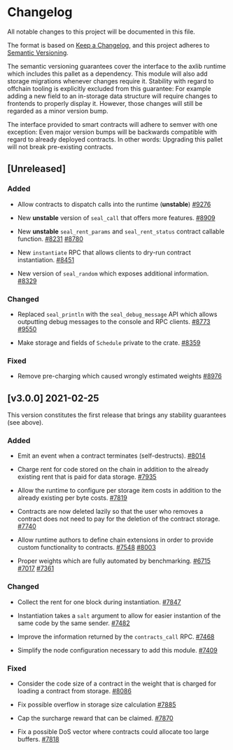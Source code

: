 # Changelog

All notable changes to this project will be documented in this file.

The format is based on [Keep a Changelog](https://keepachangelog.com/en/1.0.0/),
and this project adheres to [Semantic Versioning](https://semver.org/spec/v2.0.0.html).

The semantic versioning guarantees cover the interface to the axlib runtime which
includes this pallet as a dependency. This module will also add storage migrations whenever
changes require it. Stability with regard to offchain tooling is explicitly excluded from
this guarantee: For example adding a new field to an in-storage data structure will require
changes to frontends to properly display it. However, those changes will still be regarded
as a minor version bump.

The interface provided to smart contracts will adhere to semver with one exception: Even
major version bumps will be backwards compatible with regard to already deployed contracts.
In other words: Upgrading this pallet will not break pre-existing contracts.

## [Unreleased]

### Added

- Allow contracts to dispatch calls into the runtime (**unstable**)
[#9276](https://github.com/axiatech/axlib/pull/9276)

- New **unstable** version of `seal_call` that offers more features.
[#8909](https://github.com/axiatech/axlib/pull/8909)

- New **unstable** `seal_rent_params` and `seal_rent_status` contract callable function.
[#8231](https://github.com/axiatech/axlib/pull/8231)
[#8780](https://github.com/axiatech/axlib/pull/8780)

- New `instantiate` RPC that allows clients to dry-run contract instantiation.
[#8451](https://github.com/axiatech/axlib/pull/8451)

- New version of `seal_random` which exposes additional information.
[#8329](https://github.com/axiatech/axlib/pull/8329)

### Changed

- Replaced `seal_println` with the `seal_debug_message` API which allows outputting debug
messages to the console and RPC clients.
[#8773](https://github.com/axiatech/axlib/pull/8773)
[#9550](https://github.com/axiatech/axlib/pull/9550)

- Make storage and fields of `Schedule` private to the crate.
[#8359](https://github.com/axiatech/axlib/pull/8359)

### Fixed

- Remove pre-charging which caused wrongly estimated weights
[#8976](https://github.com/axiatech/axlib/pull/8976)

## [v3.0.0] 2021-02-25

This version constitutes the first release that brings any stability guarantees (see above).

### Added

- Emit an event when a contract terminates (self-destructs).
[#8014](https://github.com/axiatech/axlib/pull/8014)

- Charge rent for code stored on the chain in addition to the already existing
rent that is paid for data storage.
[#7935](https://github.com/axiatech/axlib/pull/7935)

- Allow the runtime to configure per storage item costs in addition
to the already existing per byte costs.
[#7819](https://github.com/axiatech/axlib/pull/7819)

- Contracts are now deleted lazily so that the user who removes a contract
does not need to pay for the deletion of the contract storage.
[#7740](https://github.com/axiatech/axlib/pull/7740)

- Allow runtime authors to define chain extensions in order to provide custom
functionality to contracts.
[#7548](https://github.com/axiatech/axlib/pull/7548)
[#8003](https://github.com/axiatech/axlib/pull/8003)

- Proper weights which are fully automated by benchmarking.
[#6715](https://github.com/axiatech/axlib/pull/6715)
[#7017](https://github.com/axiatech/axlib/pull/7017)
[#7361](https://github.com/axiatech/axlib/pull/7361)

### Changed

- Collect the rent for one block during instantiation.
[#7847](https://github.com/axiatech/axlib/pull/7847)

- Instantiation takes a `salt` argument to allow for easier instantion of the
same code by the same sender.
[#7482](https://github.com/axiatech/axlib/pull/7482)

- Improve the information returned by the `contracts_call` RPC.
[#7468](https://github.com/axiatech/axlib/pull/7468)

- Simplify the node configuration necessary to add this module.
[#7409](https://github.com/axiatech/axlib/pull/7409)

### Fixed

- Consider the code size of a contract in the weight that is charged for
loading a contract from storage.
[#8086](https://github.com/axiatech/axlib/pull/8086)

- Fix possible overflow in storage size calculation
[#7885](https://github.com/axiatech/axlib/pull/7885)

- Cap the surcharge reward that can be claimed.
[#7870](https://github.com/axiatech/axlib/pull/7870)

- Fix a possible DoS vector where contracts could allocate too large buffers.
[#7818](https://github.com/axiatech/axlib/pull/7818)
